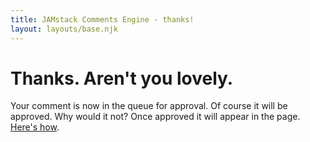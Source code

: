 ```yaml
---
title: JAMstack Comments Engine - thanks!
layout: layouts/base.njk
---
```


# Thanks. Aren't you lovely.

Your comment is now in the queue for approval. Of course it will be approved. Why would it not? Once approved it will appear in the page. [Here's how](/about).
